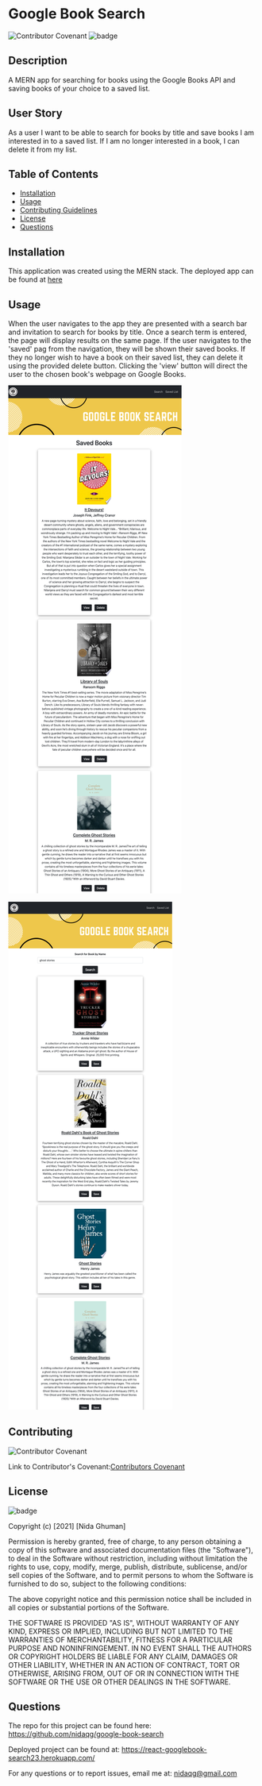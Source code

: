 # Google Book Search


![Contributor Covenant](https://img.shields.io/badge/Contributor%20Covenant-2.0-4baaaa.svg)
![badge](https://img.shields.io/badge/license-MIT-orange)

## Description
A MERN app for searching for books using the Google Books API and saving books of your choice to a saved list.


## User Story

As a user I want to be able to search for books by title and save books I am interested in to a saved list. If I am no longer interested in a book, I can delete it from my list.


## Table of Contents

* [Installation](#installation)
* [Usage](#usage)
* [Contributing Guidelines](#contributing)
* [License](#license)
* [Questions](#questions)

## Installation

This application was created using the MERN stack. The deployed app can be found at [here](https://react-googlebook-search23.herokuapp.com/)


## Usage

When the user navigates to the app they are presented with a search bar and invitation to search for books by title. Once a search term is entered, the page will display results on the same page. If the user navigates to the 'saved' pag from the navigation, they will be shown their saved books. If they no longer wish to have a book on their saved list, they can delete it using the provided delete button. Clicking the 'view' button will direct the user to the chosen book's webpage on Google Books.

![demo](./images/demo.png)


![demo2](./images/demo2.png)

## Contributing

 ![Contributor Covenant](https://img.shields.io/badge/Contributor%20Covenant-2.0-4baaaa.svg)

 Link to Contributor's Covenant:[Contributors Covenant](https://www.contributor-covenant.org/version/2/0/code_of_conduct/) 

 
## License

![badge](https://img.shields.io/badge/license-MIT-orange)
   
Copyright (c) [2021] [Nida Ghuman]

Permission is hereby granted, free of charge, to any person obtaining a copy
of this software and associated documentation files (the "Software"), to deal
in the Software without restriction, including without limitation the rights
to use, copy, modify, merge, publish, distribute, sublicense, and/or sell
copies of the Software, and to permit persons to whom the Software is
furnished to do so, subject to the following conditions:

The above copyright notice and this permission notice shall be included in all
copies or substantial portions of the Software.

THE SOFTWARE IS PROVIDED "AS IS", WITHOUT WARRANTY OF ANY KIND, EXPRESS OR
IMPLIED, INCLUDING BUT NOT LIMITED TO THE WARRANTIES OF MERCHANTABILITY,
FITNESS FOR A PARTICULAR PURPOSE AND NONINFRINGEMENT. IN NO EVENT SHALL THE
AUTHORS OR COPYRIGHT HOLDERS BE LIABLE FOR ANY CLAIM, DAMAGES OR OTHER
LIABILITY, WHETHER IN AN ACTION OF CONTRACT, TORT OR OTHERWISE, ARISING FROM,
OUT OF OR IN CONNECTION WITH THE SOFTWARE OR THE USE OR OTHER DEALINGS IN THE
SOFTWARE. 

## Questions

The repo for this project can be found here: https://github.com/nidaqg/google-book-search

Deployed project can be found at: https://react-googlebook-search23.herokuapp.com/

For any questions or to report issues, email me at: nidaqg@gmail.com




